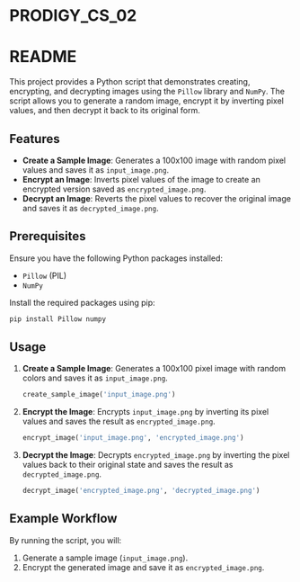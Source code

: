 # PRODIGY_CS_02
# README
This project provides a Python script that demonstrates creating, encrypting, and decrypting images using the `Pillow` library and `NumPy`. The script allows you to generate a random image, encrypt it by inverting pixel values, and then decrypt it back to its original form.

## Features

- **Create a Sample Image**: Generates a 100x100 image with random pixel values and saves it as `input_image.png`.
- **Encrypt an Image**: Inverts pixel values of the image to create an encrypted version saved as `encrypted_image.png`.
- **Decrypt an Image**: Reverts the pixel values to recover the original image and saves it as `decrypted_image.png`.

## Prerequisites

Ensure you have the following Python packages installed:
- `Pillow` (PIL)
- `NumPy`

Install the required packages using pip:

```bash
pip install Pillow numpy
```

## Usage

1. **Create a Sample Image**: 
   Generates a 100x100 pixel image with random colors and saves it as `input_image.png`.
   ```python
   create_sample_image('input_image.png')
   ```

2. **Encrypt the Image**: 
   Encrypts `input_image.png` by inverting its pixel values and saves the result as `encrypted_image.png`.
   ```python
   encrypt_image('input_image.png', 'encrypted_image.png')
   ```

3. **Decrypt the Image**: 
   Decrypts `encrypted_image.png` by inverting the pixel values back to their original state and saves the result as `decrypted_image.png`.
   ```python
   decrypt_image('encrypted_image.png', 'decrypted_image.png')
   ```

## Example Workflow

By running the script, you will:
1. Generate a sample image (`input_image.png`).
2. Encrypt the generated image and save it as `encrypted_image.png`.
